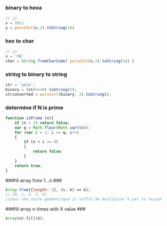 ### binary to hexa ###

~~~javascript
// js
x = 1011
y = parseInt(x,2).toString(16)
~~~
### hex to char ###
~~~javascript
// js
x = 'F6'
char = String.fromCharCode( parseInt(x,2).toString(16) )
~~~
### string to binary to string ###
~~~javascript
str = 'yolo';
binary = (str>>>0).toString(2);
strconverted = parseInt(binary, 2).toString();
~~~
### determine if N is prime ###
~~~javascript
function isPrime (n){
    if (n < 2) return false;
    var q = Math.floor(Math.sqrt(n));
    for (var i = 2; i <= q; i++)
    {
        if (n % i == 0)
        {
            return false;
        }
    }
    return true;
}
~~~
###fill array from 1...n ###
~~~javascript
Array.from({length: 5}, (v, k) => k);    
// [0, 1, 2, 3, 4]
//pour une suite geometrique il suffit de multiplier k par la raison
~~~
###fill array n-times with X value ###
~~~javascript
Array(n).fill(X);  
~~~

